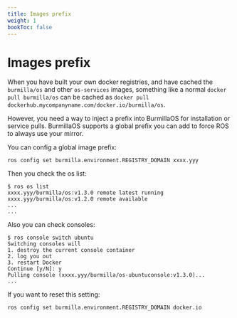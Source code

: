 ```yaml
---
title: Images prefix
weight: 1
bookToc: false
---
```

# Images prefix

When you have built your own docker registries, and have cached the `burmilla/os` and other `os-services` images,
something like a normal `docker pull burmilla/os` can be cached as `docker pull dockerhub.mycompanyname.com/docker.io/burmilla/os`.

However, you need a way to inject a prefix into BurmillaOS for installation or service pulls.
BurmillaOS supports a global prefix you can add to force ROS to always use your mirror.

You can config a global image prefix:

```shell
ros config set burmilla.environment.REGISTRY_DOMAIN xxxx.yyy
```

Then you check the os list:

```shell
$ ros os list
xxxx.yyy/burmilla/os:v1.3.0 remote latest running
xxxx.yyy/burmilla/os:v1.2.0 remote available
...
...
```

Also you can check consoles:

```shell
$ ros console switch ubuntu
Switching consoles will
1. destroy the current console container
2. log you out
3. restart Docker
Continue [y/N]: y
Pulling console (xxxx.yyy/burmilla/os-ubuntuconsole:v1.3.0)...
...
```

If you want to reset this setting:

```shell
ros config set burmilla.environment.REGISTRY_DOMAIN docker.io
```
